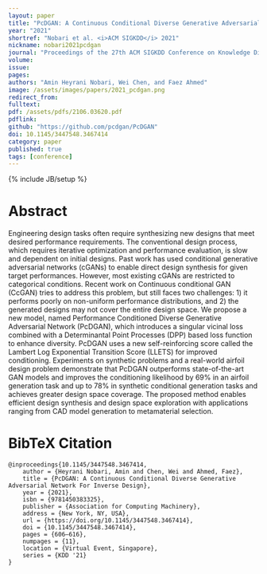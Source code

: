 ```yaml
---
layout: paper
title: "PcDGAN: A Continuous Conditional Diverse Generative Adversarial Network For Inverse Design"
year: "2021"
shortref: "Nobari et al. <i>ACM SIGKDD</i> 2021"
nickname: nobari2021pcdgan
journal: "Proceedings of the 27th ACM SIGKDD Conference on Knowledge Discovery and Data Mining (KDD ’21)"
volume: 
issue: 
pages: 
authors: "Amin Heyrani Nobari, Wei Chen, and Faez Ahmed"
image: /assets/images/papers/2021_pcdgan.png
redirect_from: 
fulltext: 
pdf: /assets/pdfs/2106.03620.pdf
pdflink: 
github: "https://github.com/pcdgan/PcDGAN"
doi: 10.1145/3447548.3467414
category: paper
published: true
tags: [conference]
---
```

{% include JB/setup %}

# Abstract 

Engineering design tasks often require synthesizing new designs that meet desired performance requirements. The conventional design process, which requires iterative optimization and performance evaluation, is slow and dependent on initial designs. Past work has used conditional generative adversarial networks (cGANs) to enable direct design synthesis for given target performances. However, most existing cGANs are restricted to categorical conditions. Recent work on Continuous conditional GAN (CcGAN) tries to address this problem, but still faces two challenges: 1) it performs poorly on non-uniform performance distributions, and 2) the generated designs may not cover the entire design space. We propose a new model, named Performance Conditioned Diverse Generative Adversarial Network (PcDGAN), which introduces a singular vicinal loss combined with a Determinantal Point Processes (DPP) based loss function to enhance diversity. PcDGAN uses a new self-reinforcing score called the Lambert Log Exponential Transition Score (LLETS) for improved conditioning. Experiments on synthetic problems and a real-world airfoil design problem demonstrate that PcDGAN outperforms state-of-the-art GAN models and improves the conditioning likelihood by 69% in an airfoil generation task and up to 78% in synthetic conditional generation tasks and achieves greater design space coverage. The proposed method enables efficient design synthesis and design space exploration with applications ranging from CAD model generation to metamaterial selection.



# BibTeX Citation

```
@inproceedings{10.1145/3447548.3467414,
	author = {Heyrani Nobari, Amin and Chen, Wei and Ahmed, Faez},
	title = {PcDGAN: A Continuous Conditional Diverse Generative Adversarial Network For Inverse Design},
	year = {2021},
	isbn = {9781450383325},
	publisher = {Association for Computing Machinery},
	address = {New York, NY, USA},
	url = {https://doi.org/10.1145/3447548.3467414},
	doi = {10.1145/3447548.3467414},
	pages = {606–616},
	numpages = {11},
	location = {Virtual Event, Singapore},
	series = {KDD '21}
}
```
